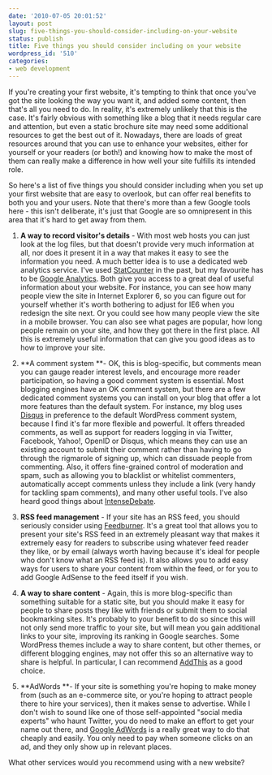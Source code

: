 ```yaml
---
date: '2010-07-05 20:01:52'
layout: post
slug: five-things-you-should-consider-including-on-your-website
status: publish
title: Five things you should consider including on your website
wordpress_id: '510'
categories:
- web development
---
```


If you're creating your first website, it's tempting to think that once you've got the site looking the way you want it, and added some content, then that's all you need to do. In reality, it's extremely unlikely that this is the case. It's fairly obvious with something like a blog that it needs regular care and attention, but even a static brochure site may need some additional resources to get the best out of it. Nowadays, there are loads of great resources around that you can use to enhance your websites, either for yourself or your readers (or both!) and knowing how to make the most of them can really make a difference in how well your site fulfills its intended role.

So here's a list of five things you should consider including when you set up your first website that are easy to overlook, but can offer real benefits to both you and your users. Note that there's more than a few Google tools here - this isn't deliberate, it's just that Google are so omnipresent in this area that it's hard to get away from them.



	
  1. **A way to record visitor's details** - With most web hosts you can just look at the log files, but that doesn't provide very much information at all, nor does it present it in a way that makes it easy to see the information you need. A much better idea is to use a dedicated web analytics service. I've used [StatCounter](http://www.statcounter.com/) in the past, but my favourite has to be [Google Analytics](http://www.google.com/analytics/). Both give you access to a great deal of useful information about your website. For instance, you can see how many people view the site in Internet Explorer 6, so you can figure out for yourself whether it's worth bothering to adjust for IE6 when you redesign the site next. Or you could see how many people view the site in a mobile browser. You can also see what pages are popular, how long people remain on your site, and how they got there in the first place. All this is extremely useful information that can give you good ideas as to how to improve your site.

	
  2. **A comment system **- OK, this is blog-specific, but comments mean you can gauge reader interest levels, and encourage more reader participation, so having a good comment system is essential. Most blogging engines have an OK comment system, but there are a few dedicated comment systems you can install on your blog that offer a lot more features than the default system. For instance, my blog uses [Disqus](http://disqus.com/) in preference to the default WordPress comment system, because I find it's far more flexible and powerful. It offers threaded comments, as well as support for readers logging in via Twitter, Facebook, Yahoo!, OpenID or Disqus, which means they can use an existing account to submit their comment rather than having to go through the rigmarole of signing up, which can dissuade people from commenting. Also, it offers fine-grained control of moderation and spam, such as allowing you to blacklist or whitelist commenters, automatically accept comments unless they include a link (very handy for tackling spam comments), and many other useful tools. I've also heard good things about [IntenseDebate](http://intensedebate.com/).

	
  3. **RSS feed management** - If your site has an RSS feed, you should seriously consider using [Feedburner](http://feedburner.com/). It's a great tool that allows you to present your site's RSS feed in an extremely pleasant way that makes it extremely easy for readers to subscribe using whatever feed reader they like, or by email (always worth having because it's ideal for people who don't know what an RSS feed is). It also allows you to add easy ways for users to share your content from within the feed, or for you to add Google AdSense to the feed itself if you wish.

	
  4. **A way to share content** - Again, this is more blog-specific than something suitable for a static site, but you should make it easy for people to share posts they like with friends or submit them to social bookmarking sites. It's probably to your benefit to do so since this will not only send more traffic to your site, but will mean you gain additional links to your site, improving its ranking in Google searches. Some WordPress themes include a way to share content, but other themes, or different blogging engines, may not offer this so an alternative way to share is helpful. In particular, I can recommend [AddThis](http://www.addthis.com/) as a good choice.

	
  5. **AdWords **- If your site is something you're hoping to make money from (such as an e-commerce site, or you're hoping to attract people there to hire your services), then it makes sense to advertise. While I don't wish to sound like one of those self-appointed "social media experts" who haunt Twitter, you do need to make an effort to get your name out there, and [Google AdWords](http://adwords.google.com) is a really great way to do that cheaply and easily. You only need to pay when someone clicks on an ad, and they only show up in relevant places.


What other services would you recommend using with a new website?
